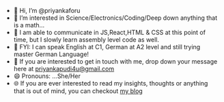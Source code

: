 - 👋 Hi, I’m @priyankaforu
- 👀 I’m interested in Science/Electronics/Coding/Deep down anything that is a math...
- 🌱 I am able to communicate in JS,React,HTML & CSS at this point of time, but I slowly learn assembly level code as well.
- 🫣 FYI: I can speak English at C1, German at A2 level and still trying master German Language!
- 📧 If you are interested to get in touch with me, drop down your message here at priyankapudi4u@gmail.com
- 😄 Pronouns: ...She/Her
- 🌐 If you are ever interested to read my insights, thoughts or anything that is out of mind, you can checkout <a href="https://www.priyankapudi.com">my blog</a>

<!---
priyankaforu/priyankaforu is a ✨ special ✨ repository because its `README.md` (this file) appears on your GitHub profile.
You can click the Preview link to take a look at your changes.
--->
